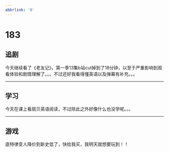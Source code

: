 ```yaml
---
abbrlink: '0'
---
```

# 183

## 追剧

今天继续看了《老友记》，第一季13集b站cut掉到了18分钟，以至于严重影响到观看体验和剧情理解了。。。不过还好我看得懂英语以及弹幕有补充。。。
***

## 学习

今天在课上看扇贝英语阅读，不过除此之外好像什么也没学呢。。。
***

## 游戏

底特律变人降价到新史低了，快给我买，我明天就想要玩到！！
